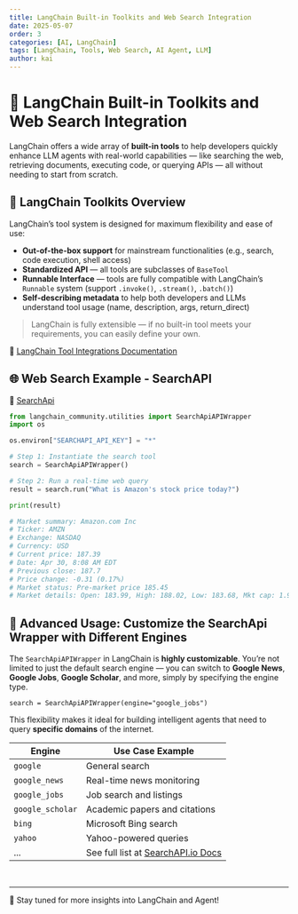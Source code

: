 ```yaml
---
title: LangChain Built-in Toolkits and Web Search Integration
date: 2025-05-07
order: 3
categories: [AI, LangChain]
tags: [LangChain, Tools, Web Search, AI Agent, LLM]
author: kai
---
```


# 🚀 LangChain Built-in Toolkits and Web Search Integration
LangChain offers a wide array of **built-in tools** to help developers quickly enhance LLM agents with real-world capabilities — like searching the web, retrieving documents, executing code, or querying APIs — all without needing to start from scratch.


## 🧰 LangChain Toolkits Overview
LangChain’s tool system is designed for maximum flexibility and ease of use:

- **Out-of-the-box support** for mainstream functionalities (e.g., search, code execution, shell access)
- **Standardized API** — all tools are subclasses of `BaseTool`
- **Runnable Interface** — tools are fully compatible with LangChain’s `Runnable` system (support `.invoke()`, `.stream()`, `.batch()`)
- **Self-describing metadata** to help both developers and LLMs understand tool usage (name, description, args, return_direct)

> LangChain is fully extensible — if no built-in tool meets your requirements, you can easily define your own.

🔗 [LangChain Tool Integrations Documentation](https://python.langchain.com/docs/integrations/tools/)  



## 🌐 Web Search Example - SearchAPI
🔗 [SearchApi](https://python.langchain.com/docs/integrations/tools/searchapi/)  


```python
from langchain_community.utilities import SearchApiAPIWrapper
import os

os.environ["SEARCHAPI_API_KEY"] = "*"

# Step 1: Instantiate the search tool
search = SearchApiAPIWrapper()

# Step 2: Run a real-time web query
result = search.run("What is Amazon's stock price today?")  

print(result)

# Market summary: Amazon.com Inc
# Ticker: AMZN
# Exchange: NASDAQ
# Currency: USD
# Current price: 187.39
# Date: Apr 30, 8:08 AM EDT
# Previous close: 187.7
# Price change: -0.31 (0.17%)
# Market status: Pre-market price 185.45
# Market details: Open: 183.99, High: 188.02, Low: 183.68, Mkt cap: 1.99T, P/E ratio: 33.91, Div yield: -, 52-wk high: 242.52, 52-wk low: 151.61
```

## 🔄 Advanced Usage: Customize the SearchApi Wrapper with Different Engines
The `SearchApiAPIWrapper` in LangChain is **highly customizable**.  You’re not limited to just the default search engine — you can switch to **Google News**, **Google Jobs**, **Google Scholar**, and more, simply by specifying the engine type.

`search = SearchApiAPIWrapper(engine="google_jobs")`

This flexibility makes it ideal for building intelligent agents that need to query **specific domains** of the internet.


| Engine         | Use Case Example                           |
|----------------|---------------------------------------------|
| `google`       | General search                              |
| `google_news`  | Real-time news monitoring                   |
| `google_jobs`  | Job search and listings                     |
| `google_scholar` | Academic papers and citations              |
| `bing`         | Microsoft Bing search                       |
| `yahoo`        | Yahoo-powered queries                       |
| ...            | See full list at [SearchAPI.io Docs](https://www.searchapi.io/docs) |





<br>




---

🚀 Stay tuned for more insights into LangChain and Agent!



